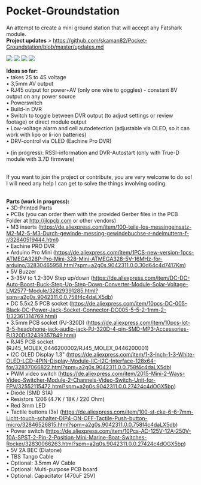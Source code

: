 # Pocket-Groundstation
An attempt to create a mini ground station that will accept any Fatshark module.</br> 
<strong>Project updates</strong> > https://github.com/skaman82/Pocket-Groundstation/blob/master/updates.md

<img src="http://k-h-h.de/labs/github/GS_concept.jpg"/>

<img src="https://raw.githubusercontent.com/skaman82/Pocket-Groundstation/master/Photos/IMG_20180714_121051_HDR.jpg"/>

<img src="https://raw.githubusercontent.com/skaman82/Pocket-Groundstation/master/Photos/IMG_20180714_202903_HDR.jpg"/>

<img src="http://k-h-h.de/labs/github/rig.jpg"/>

<b>Ideas so far:</b></br>
• takes 2S to 4S voltage</br>
• 3,5mm AV output</br>
• RJ45 output for power+AV (only one wire to goggles) - constant 8V output on any power source </br>
• Powerswitch</br>
• Build-in DVR</br>
• Switch to toggle between DVR output (to adjust settings or review footage) or direct module output</br>
• Low-voltage alarm and cell autodetection (adjustable via OLED, so it can work with lipo or li-ion batteries)</br>
• DRV-control via OLED (Eachine Pro DVR)</br>

• (in progress): RSSI-information and DVR-Autostart (only with True-D module with 3.7D firmware)</br>
</br>

If you want to join the project or contribute, you are very welcome to do so!</br>
I will need any help I can get to solve the things involving coding.</br></br>

<b>Parts (work in progress):</b></br>
• 3D-Printed Parts </br>
• PCBs (you can order them with the provided Gerber files in the PCB Folder at http://jlcpcb.com or other vendors) </br>
• M3 inserts (https://de.aliexpress.com/item/100-teile-los-messingeinsatz-M2-M2-5-M3-Durch-gewinde-messing-gewindebuchse-r-ndelmuttern-f-r/32840519444.html) </br>
• Eachine PRO DVR </br>
• Arduino Pro Mini (https://de.aliexpress.com/item/1PCS-new-version-1pcs-ATMEGA328P-Pro-Mini-328-Mini-ATMEGA328-5V-16MHz-for-arduino/32830465958.html?spm=a2g0s.9042311.0.0.30d64c4d7417Km)</br>
• 5V Buzzer</br>
• 3-35V to 1.2-30V Step up/down (https://de.aliexpress.com/item/DC-DC-Auto-Boost-Buck-Step-Up-Step-Down-Converter-Module-Solar-Voltage-LM2577-Module/32829391285.html?spm=a2g0s.9042311.0.0.758f4c4daLX5db)</br>
• DC 5.5x2.5 PCB socket (https://de.aliexpress.com/item/10pcs-DC-005-Black-DC-Power-Jack-Socket-Connector-DC005-5-5-2-1mm-2-1/32361314769.html)</br>
• 3.5mm PCB socket (PJ-320D) (https://de.aliexpress.com/item/10pcs-lot-3-5-headphone-jack-audio-jack-PJ-320D-4-pin-SMD-MP3-Accessories-PJ320D/32439357849.html)</br>
• RJ45 PCB socket (RJ45_MOLEX_0446200002/RJ45_MOLEX_0446200001)</br>
• I2C OLED Display 1.3" (https://de.aliexpress.com/item/1-3-Inch-1-3-White-OLED-LCD-4PIN-Display-Module-IIC-I2C-Interface-128x64-for/32837066822.html?spm=a2g0s.9042311.0.0.758f4c4daLX5db)</br>
• PWM video switch (https://de.aliexpress.com/item/2015-Mini-2-Ways-Video-Switcher-Module-2-Channels-Video-Switch-Unit-for-FPV/32552115472.html?spm=a2g0s.9042311.0.0.27424c4dOGX5bp)</br>
• Diode (SMD S1A)</br>
• Resistors 1206 (4.7K / 18K / 220 Ohm)</br>
• Red 3mm LED</br>
• Tactile buttons (3x) (https://de.aliexpress.com/item/100-st-cke-6-6-7mm-Licht-touch-schalter-DIP4-ON-OFF-Tactile-Push-button-micro/32846526815.html?spm=a2g0s.9042311.0.0.758f4c4daLX5db)</br>
• Power switch (https://de.aliexpress.com/item/10Pcs-AC-125V-12A-250V-10A-SPST-2-Pin-2-Position-Mini-Marine-Boat-Switches-Rocker/32830066263.html?spm=a2g0s.9042311.0.0.27424c4dOGX5bp)</br>
• 5V 2A BEC (Diatone)</br>
• TBS Tango Cable </br>
• Optional: 3.5mm AV Cable</br>
• Optional: Multi-purpose PCB board</br>
• Optional: Capacitator (470uF 25V)</br>



